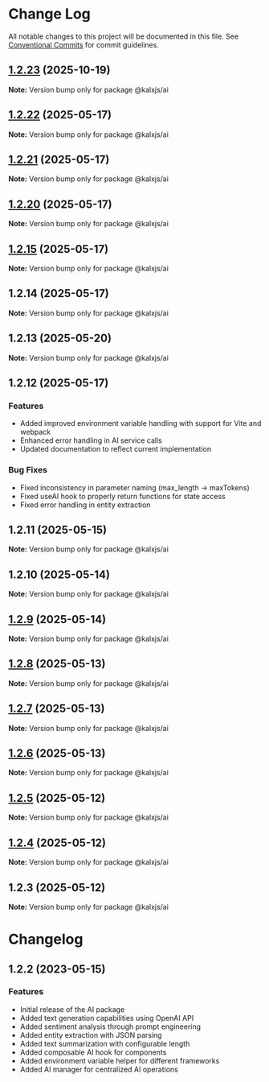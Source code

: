 # Change Log

All notable changes to this project will be documented in this file.
See [Conventional Commits](https://conventionalcommits.org) for commit guidelines.

## [1.2.23](https://github.com/Odeneho-Calculus/kalxjs/compare/@kalxjs/ai@1.2.22...@kalxjs/ai@1.2.23) (2025-10-19)

**Note:** Version bump only for package @kalxjs/ai





## [1.2.22](https://github.com/Odeneho-Calculus/kalxjs/compare/@kalxjs/ai@1.2.21...@kalxjs/ai@1.2.22) (2025-05-17)

**Note:** Version bump only for package @kalxjs/ai

## [1.2.21](https://github.com/Odeneho-Calculus/kalxjs/compare/@kalxjs/ai@1.2.20...@kalxjs/ai@1.2.21) (2025-05-17)

**Note:** Version bump only for package @kalxjs/ai

## [1.2.20](https://github.com/Odeneho-Calculus/kalxjs/compare/@kalxjs/ai@1.2.14...@kalxjs/ai@1.2.20) (2025-05-17)

**Note:** Version bump only for package @kalxjs/ai

## [1.2.15](https://github.com/Odeneho-Calculus/kalxjs/compare/@kalxjs/ai@1.2.14...@kalxjs/ai@1.2.15) (2025-05-17)

**Note:** Version bump only for package @kalxjs/ai

## 1.2.14 (2025-05-17)

**Note:** Version bump only for package @kalxjs/ai

## 1.2.13 (2025-05-20)

**Note:** Version bump only for package @kalxjs/ai

## 1.2.12 (2025-05-17)

### Features

- Added improved environment variable handling with support for Vite and webpack
- Enhanced error handling in AI service calls
- Updated documentation to reflect current implementation

### Bug Fixes

- Fixed inconsistency in parameter naming (max_length → maxTokens)
- Fixed useAI hook to properly return functions for state access
- Fixed error handling in entity extraction

## 1.2.11 (2025-05-15)

**Note:** Version bump only for package @kalxjs/ai

## 1.2.10 (2025-05-14)

**Note:** Version bump only for package @kalxjs/ai

## [1.2.9](https://github.com/Odeneho-Calculus/kalxjs/compare/@kalxjs/ai@1.2.8...@kalxjs/ai@1.2.9) (2025-05-14)

**Note:** Version bump only for package @kalxjs/ai

## [1.2.8](https://github.com/Odeneho-Calculus/kalxjs/compare/@kalxjs/ai@1.2.7...@kalxjs/ai@1.2.8) (2025-05-13)

**Note:** Version bump only for package @kalxjs/ai

## [1.2.7](https://github.com/Odeneho-Calculus/kalxjs/compare/@kalxjs/ai@1.2.6...@kalxjs/ai@1.2.7) (2025-05-13)

**Note:** Version bump only for package @kalxjs/ai

## [1.2.6](https://github.com/Odeneho-Calculus/kalxjs/compare/@kalxjs/ai@1.2.5...@kalxjs/ai@1.2.6) (2025-05-13)

**Note:** Version bump only for package @kalxjs/ai

## [1.2.5](https://github.com/Odeneho-Calculus/kalxjs/compare/@kalxjs/ai@1.2.4...@kalxjs/ai@1.2.5) (2025-05-12)

**Note:** Version bump only for package @kalxjs/ai

## [1.2.4](https://github.com/Odeneho-Calculus/kalxjs/compare/@kalxjs/ai@1.2.3...@kalxjs/ai@1.2.4) (2025-05-12)

**Note:** Version bump only for package @kalxjs/ai

## 1.2.3 (2025-05-12)

**Note:** Version bump only for package @kalxjs/ai

# Changelog

## 1.2.2 (2023-05-15)

### Features

- Initial release of the AI package
- Added text generation capabilities using OpenAI API
- Added sentiment analysis through prompt engineering
- Added entity extraction with JSON parsing
- Added text summarization with configurable length
- Added composable AI hook for components
- Added environment variable helper for different frameworks
- Added AI manager for centralized AI operations
